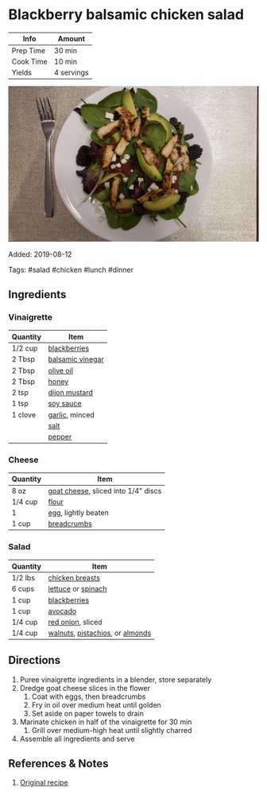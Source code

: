# Blackberry balsamic chicken salad

| Info      | Amount     |
| --------- | ---------- |
| Prep Time | 30 min     |
| Cook Time | 10 min     |
| Yields    | 4 servings |

![Blackberry balsamic chicken salad](../assets/blackberry-balsamic-salad.jpg)

Added: 2019-08-12

Tags: #salad #chicken #lunch #dinner

## Ingredients

### Vinaigrette

| Quantity | Item                                                     |
| -------- | -------------------------------------------------------- |
| 1/2 cup  | [blackberries](../Ingredients/blackberry.md)             |
| 2 Tbsp   | [balsamic vinegar](../Ingredients/balsamic%20vinegar.md) |
| 2 Tbsp   | [olive oil](../Ingredients/olive%20oil.md)               |
| 2 Tbsp   | [honey](../Ingredients/honey.md)                         |
| 2 tsp    | [dijon mustard](../Ingredients/dijon%20mustard.md)       |
| 1 tsp    | [soy sauce](../Ingredients/soy%20sauce.md)               |
| 1 clove  | [garlic](../Ingredients/garlic.md), minced               |
|          | [salt](../Ingredients/salt.md)                           |
|          | [pepper](../Ingredients/pepper.md)                       |

### Cheese

| Quantity | Item                                                                   |
| -------- | ---------------------------------------------------------------------- |
| 8 oz     | [goat cheese](../Ingredients/goat%20cheese.md), sliced into 1/4" discs |
| 1/4 cup  | [flour](../Ingredients/flour.md)                                       |
| 1        | [egg](../Ingredients/egg.md), lightly beaten                           |
| 1 cup    | [breadcrumbs](../Ingredients/breadcrumbs.md)                           |

### Salad

| Quantity | Item                                                                                                                      |
| -------- | ------------------------------------------------------------------------------------------------------------------------- |
| 1/2 lbs  | [chicken breasts](../Ingredients/chicken%20breast.md)                                                                     |
| 6 cups   | [lettuce](../Ingredients/lettuce.md) or [spinach](../Ingredients/spinach.md)                                              |
| 1 cup    | [blackberries](../Ingredients/blackberry.md)                                                                              |
| 1 cup    | [avocado](../Ingredients/avocado.md)                                                                                      |
| 1/4 cup  | [red onion](../Ingredients/red%20onion.md), sliced                                                                        |
| 1/4 cup  | [walnuts](../Ingredients/walnuts.md), [pistachios](../Ingredients/pistachios.md), or [almonds](../Ingredients/almonds.md) |

## Directions

1. Puree vinaigrette ingredients in a blender, store separately
2. Dredge goat cheese slices in the flower
   1. Coat with eggs, then breadcrumbs
   2. Fry in oil over medium heat until golden
   3. Set aside on paper towels to drain
3. Marinate chicken in half of the vinaigrette for 30 min
   1. Grill over medium-high heat until slightly charred
4. Assemble all ingredients and serve

## References & Notes

1. [Original recipe](https://www.closetcooking.com/blackberry-balsamic-grilled-chicken/)
